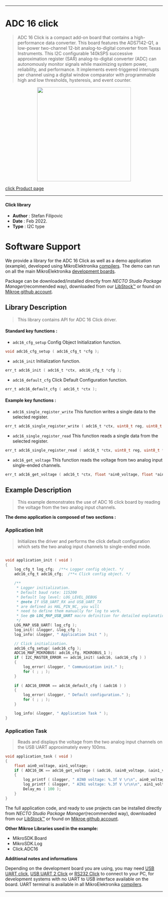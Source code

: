 
---
# ADC 16 click

> ADC 16 Click is a compact add-on board that contains a high-performance data converter. This board features the ADS7142-Q1, a low-power two-channel 12-bit analog-to-digital converter from Texas Instruments. This I2C configurable 140kSPS successive approximation register (SAR) analog-to-digital converter (ADC) can autonomously monitor signals while maximizing system power, reliability, and performance. It implements event-triggered interrupts per channel using a digital window comparator with programmable high and low thresholds, hysteresis, and event counter.

<p align="center">
  <img src="https://download.mikroe.com/images/click_for_ide/adc16_click.png" height=300px>
</p>

[click Product page](https://www.mikroe.com/adc-16-click)

---


#### Click library

- **Author**        : Stefan Filipovic
- **Date**          : Feb 2022.
- **Type**          : I2C type


# Software Support

We provide a library for the ADC 16 Click
as well as a demo application (example), developed using MikroElektronika
[compilers](https://www.mikroe.com/necto-studio).
The demo can run on all the main MikroElektronika [development boards](https://www.mikroe.com/development-boards).

Package can be downloaded/installed directly from *NECTO Studio Package Manager*(recommended way), downloaded from our [LibStock&trade;](https://libstock.mikroe.com) or found on [Mikroe github account](https://github.com/MikroElektronika/mikrosdk_click_v2/tree/master/clicks).

## Library Description

> This library contains API for ADC 16 Click driver.

#### Standard key functions :

- `adc16_cfg_setup` Config Object Initialization function.
```c
void adc16_cfg_setup ( adc16_cfg_t *cfg );
```

- `adc16_init` Initialization function.
```c
err_t adc16_init ( adc16_t *ctx, adc16_cfg_t *cfg );
```

- `adc16_default_cfg` Click Default Configuration function.
```c
err_t adc16_default_cfg ( adc16_t *ctx );
```

#### Example key functions :

- `adc16_single_register_write` This function writes a single data to the selected register.
```c
err_t adc16_single_register_write ( adc16_t *ctx, uint8_t reg, uint8_t data_in );
```

- `adc16_single_register_read` This function reads a single data from the selected register.
```c
err_t adc16_single_register_read ( adc16_t *ctx, uint8_t reg, uint8_t *data_out );
```

- `adc16_get_voltage` This function reads the voltage from two analog input single-ended channels.
```c
err_t adc16_get_voltage ( adc16_t *ctx, float *ain0_voltage, float *ain1_voltage );
```

## Example Description

> This example demonstrates the use of ADC 16 click board by reading the voltage from the two analog input channels.

**The demo application is composed of two sections :**

### Application Init

> Initializes the driver and performs the click default configuration which sets the two analog input channels to single-ended mode.

```c

void application_init ( void )
{
    log_cfg_t log_cfg;  /**< Logger config object. */
    adc16_cfg_t adc16_cfg;  /**< Click config object. */

    /** 
     * Logger initialization.
     * Default baud rate: 115200
     * Default log level: LOG_LEVEL_DEBUG
     * @note If USB_UART_RX and USB_UART_TX 
     * are defined as HAL_PIN_NC, you will 
     * need to define them manually for log to work. 
     * See @b LOG_MAP_USB_UART macro definition for detailed explanation.
     */
    LOG_MAP_USB_UART( log_cfg );
    log_init( &logger, &log_cfg );
    log_info( &logger, " Application Init " );

    // Click initialization.
    adc16_cfg_setup( &adc16_cfg );
    ADC16_MAP_MIKROBUS( adc16_cfg, MIKROBUS_1 );
    if ( I2C_MASTER_ERROR == adc16_init( &adc16, &adc16_cfg ) ) 
    {
        log_error( &logger, " Communication init." );
        for ( ; ; );
    }
    
    if ( ADC16_ERROR == adc16_default_cfg ( &adc16 ) )
    {
        log_error( &logger, " Default configuration." );
        for ( ; ; );
    }

    log_info( &logger, " Application Task " );
}

```

### Application Task

> Reads and displays the voltage from the two analog input channels on the USB UART approximately every 100ms.

```c
void application_task ( void )
{
    float ain0_voltage, ain1_voltage;
    if ( ADC16_OK == adc16_get_voltage ( &adc16, &ain0_voltage, &ain1_voltage ) )
    {
        log_printf ( &logger, " AIN0 voltage: %.3f V \r\n", ain0_voltage );
        log_printf ( &logger, " AIN1 voltage: %.3f V \r\n\n", ain1_voltage );
        Delay_ms ( 100 );
    }
}
```

The full application code, and ready to use projects can be installed directly from *NECTO Studio Package Manager*(recommended way), downloaded from our [LibStock&trade;](https://libstock.mikroe.com) or found on [Mikroe github account](https://github.com/MikroElektronika/mikrosdk_click_v2/tree/master/clicks).

**Other Mikroe Libraries used in the example:**

- MikroSDK.Board
- MikroSDK.Log
- Click.ADC16

**Additional notes and informations**

Depending on the development board you are using, you may need
[USB UART click](https://www.mikroe.com/usb-uart-click),
[USB UART 2 Click](https://www.mikroe.com/usb-uart-2-click) or
[RS232 Click](https://www.mikroe.com/rs232-click) to connect to your PC, for
development systems with no UART to USB interface available on the board. UART
terminal is available in all MikroElektronika
[compilers](https://shop.mikroe.com/compilers).

---
